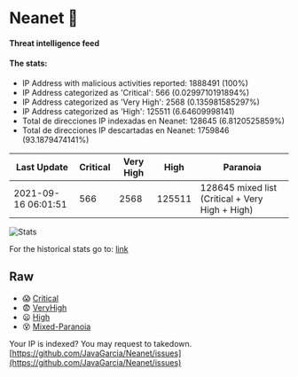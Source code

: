 # Neanet :hocho:
#### Threat intelligence feed
#### The stats:

- IP Address with malicious activities reported: 1888491 (100%)
- IP Address categorized as 'Critical':  566 (0.0299710191894%)
- IP Address categorized as 'Very High':  2568 (0.135981585297%)
- IP Address categorized as 'High':  125511 (6.64609998141)
- Total de direcciones IP indexadas en Neanet:  128645 (6.8120525859%)
- Total de direcciones IP descartadas en Neanet:  1759846 (93.1879474141%)

| Last Update | Critical | Very High | High | Paranoia |
| --- | --- | --- | --- | --- |
| 2021-09-16 06:01:51 | 566 | 2568 | 125511 | 128645 mixed list (Critical + Very High + High)|

![Stats](https://docs.google.com/spreadsheets/d/e/2PACX-1vSnaNMIXVabIpDJjufMlzH7poXnshF3mgd8Is1g9ytUEzVsP5my4Trn8f-xkoLLQ38xpL3HtmUexLo6/pubchart?oid=501124687&format=image)

For the historical stats go to: [link](/stats.csv)
## Raw
- :scream: [Critical](https://raw.githubusercontent.com/JavaGarcia/Neanet/master/blacklists/neanet_critical.txt)
- :fearful: [VeryHigh](https://raw.githubusercontent.com/JavaGarcia/Neanet/master/blacklists/neanet_veryHigh.txtt)
- :frowning: [High](https://raw.githubusercontent.com/JavaGarcia/Neanet/master/blacklists/neanet_high.txt)
- :dizzy_face: [Mixed-Paranoia](https://raw.githubusercontent.com/JavaGarcia/Neanet/master/blacklists/neanet_all.txt)


Your IP is indexed? You may request to takedown. [https://github.com/JavaGarcia/Neanet/issues](https://github.com/JavaGarcia/Neanet/issues)




























































































































































































































































































































































































































































































































































































































































































































































































































































































































































































































































































































































































































































































































































































































































































































































































































































































































































































































































































































































































































































































































































































































































































































































































































































































































































































































































































































































































































































































































































































































































































































































































































































































































































































































































































































































































































































































































































































































































































































































































































































































































































































































































































































































































































































































































































































































































































































































































































































































































































































































































































































































































































































































































































































































































































































































































































































































































































































































































































































































































































































































































































































































































































































































































































































































































































































































































































































































































































































































































































































































































































































































































































































































































































































































































































































































































































































































































































































































































































































































































































































































































































































































































































































































































































































































































































































































































































































































































































































































































































































